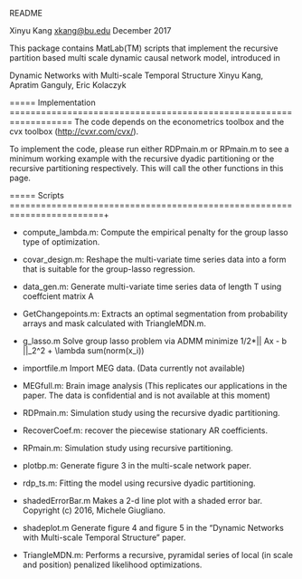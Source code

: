 
README

Xinyu Kang
xkang@bu.edu
December 2017



This package contains MatLab(TM) scripts that implement the recursive partition based multi scale dynamic causal network model, introduced in  

    
Dynamic Networks with Multi-scale Temporal Structure
Xinyu Kang, Apratim Ganguly, Eric Kolaczyk

===== Implementation ==================================================================
The code depends on the econometrics toolbox and the cvx toolbox (http://cvxr.com/cvx/).

To implement the code, please run either RDPmain.m or RPmain.m to see a minimum working example with the recursive dyadic partitioning 
or the recursive partitioning respectively. This will call the other functions in this page.

===== Scripts ========================================================================+
- compute_lambda.m:	Compute the empirical penalty for the group lasso type of optimization.

- covar_design.m:	Reshape the multi-variate time series data into a form that is suitable for the group-lasso regression.

- data_gen.m:		Generate multi-variate time series data of length T using coeffcient matrix A

- GetChangepoints.m:	Extracts an optimal segmentation from probability arrays and mask calculated with TriangleMDN.m.

- g_lasso.m		Solve group lasso problem via ADMM minimize 1/2*|| Ax - b ||_2^2 + \lambda sum(norm(x_i))

- importfile.m		Import MEG data. (Data currently not available)

- MEGfull.m:		Brain image analysis (This replicates our applications in the paper. The data is confidential and is not available at this moment)

- RDPmain.m:     	Simulation study using the recursive dyadic partitioning.

- RecoverCoef.m:	recover the piecewise stationary AR coefficients.

- RPmain.m:		Simulation study using recursive partitioning.

- plotbp.m:		Generate figure 3 in the multi-scale network paper.

- rdp_ts.m:		Fitting the model using recursive dyadic partitioning.

- shadedErrorBar.m	Makes a 2-d line plot with a shaded error bar. Copyright (c) 2016, Michele Giugliano.

- shadeplot.m		Generate figure 4 and figure 5 in the “Dynamic Networks with Multi-scale Temporal Structure” paper.

- TriangleMDN.m:	Performs a recursive, pyramidal series of local (in scale and position) penalized likelihood optimizations.
